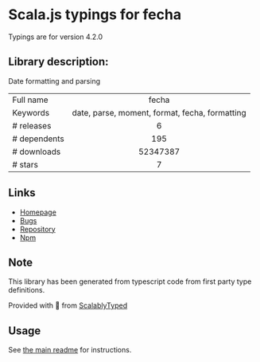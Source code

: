 
# Scala.js typings for fecha

Typings are for version 4.2.0

## Library description:
Date formatting and parsing

|                    |                 |
| ------------------ | :-------------: |
| Full name          | fecha |
| Keywords           | date, parse, moment, format, fecha, formatting |
| # releases         | 6 |
| # dependents       | 195 |
| # downloads        | 52347387 |
| # stars            | 7 |

## Links
- [Homepage](https://github.com/taylorhakes/fecha)
- [Bugs](https://github.com/taylorhakes/fecha/issues)
- [Repository](https://github.com/taylorhakes/fecha)
- [Npm](https://www.npmjs.com/package/fecha)
    


## Note
This library has been generated from typescript code from first party type definitions.

Provided with :purple_heart: from [ScalablyTyped](https://github.com/oyvindberg/ScalablyTyped)

## Usage
See [the main readme](../../readme.md) for instructions.


